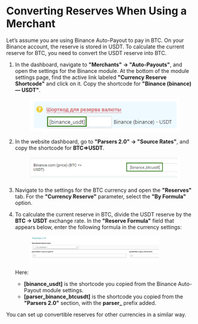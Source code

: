 # Converting Reserves When Using a Merchant

Let’s assume you are using Binance Auto-Payout to pay in BTC. On your Binance account, the reserve is stored in USDT. To calculate the current reserve for BTC, you need to convert the USDT reserve into BTC.

1. In the dashboard, navigate to **"Merchants" → "Auto-Payouts"**, and open the settings for the Binance module. At the bottom of the module settings page, find the active link labeled **"Currency Reserve Shortcode"** and click on it. Copy the shortcode for **"Binance (binance) — USDT"**.

   <figure><img src="../../../../.gitbook/assets/Screenshot_34 (3).png" alt=""><figcaption></figcaption></figure>

2. In the website dashboard, go to **"Parsers 2.0" → "Source Rates"**, and copy the shortcode for **BTC=>USDT**.

   <figure><img src="../../../../.gitbook/assets/Screenshot_35.png" alt="" width="563"><figcaption></figcaption></figure>

3. Navigate to the settings for the BTC currency and open the **"Reserves"** tab. For the **"Currency Reserve"** parameter, select the **"By Formula"** option.

4. To calculate the current reserve in BTC, divide the USDT reserve by the **BTC → USDT** exchange rate. In the **"Reserve Formula"** field that appears below, enter the following formula in the currency settings:

   <figure><img src="../../../../.gitbook/assets/image (1274).png" alt="" width="344"><figcaption></figcaption></figure>

   Here:
   - **\[binance_usdt]** is the shortcode you copied from the Binance Auto-Payout module settings.
   - **\[parser_binance_btcusdt]** is the shortcode you copied from the **"Parsers 2.0"** section, with the **parser_** prefix added.

You can set up convertible reserves for other currencies in a similar way.